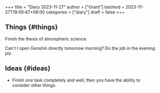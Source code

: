 +++
title = "Diary 2023-11-27"
author = ["Grant"]
lastmod = 2023-11-27T19:59:47+08:00
categories = ["diary"]
draft = false
+++

## Things {#things}

Finish the thesis of atmospheric science.

Can't I open Genshin directly tomorrow morning? Do the job in the evening plz.


## Ideas {#ideas}

-   Finish one task completely and well, then you have the ability to consider other things.
